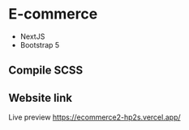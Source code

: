 # E-commerce

- NextJS
- Bootstrap 5

## Compile SCSS

## Website link
Live preview 
https://ecommerce2-hp2s.vercel.app/